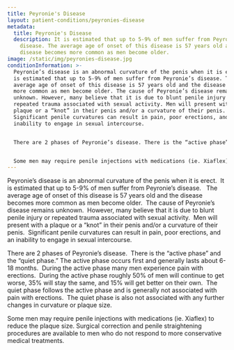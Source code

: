 ```yaml
---
title: Peyronie's Disease
layout: patient-conditions/peyronies-disease
metadata:
  title: Peyronie's Disease
  description: It is estimated that up to 5-9% of men suffer from Peyronie’s
    disease. The average age of onset of this disease is 57 years old and the
    disease becomes more common as men become older.
image: /static/img/peyronies-disease.jpg
conditionInformation: >-
  Peyronie’s disease is an abnormal curvature of the penis when it is erect. It
  is estimated that up to 5-9% of men suffer from Peyronie’s disease. The
  average age of onset of this disease is 57 years old and the disease becomes
  more common as men become older. The cause of Peyronie’s disease remains
  unknown. However, many believe that it is due to blunt penile injury or
  repeated trauma associated with sexual activity. Men will present with a
  plaque or a “knot” in their penis and/or a curvature of their penis.
  Significant penile curvatures can result in pain, poor erections, and an
  inability to engage in sexual intercourse.


  There are 2 phases of Peyronie’s disease. There is the “active phase” and the “quiet phase.” The active phase occurs first and generally lasts about 6-18 months. During the active phase many men experience pain with erections. During the active phase roughly 50% of men will continue to get worse, 35% will stay the same, and 15% will get better on their own. The quiet phase follows the active phase and is generally not associated with pain with erections. The quiet phase is also not associated with any further changes in curvature or plaque size.


  Some men may require penile injections with medications (ie. Xiaflex) to reduce the plaque size. Surgical correction and penile straightening procedures are available to men who do not respond to more conservative medical treatments.
---
```

Peyronie’s disease is an abnormal curvature of the penis when it is erect.  It is estimated that up to 5-9% of men suffer from Peyronie’s disease.   The average age of onset of this disease is 57 years old and the disease becomes more common as men become older.  The cause of Peyronie’s disease remains unknown.  However, many believe that it is due to blunt penile injury or repeated trauma associated with sexual activity.  Men will present with a plaque or a “knot” in their penis and/or a curvature of their penis.  Significant penile curvatures can result in pain, poor erections, and an inability to engage in sexual intercourse.

There are 2 phases of Peyronie’s disease.  There is the “active phase” and the “quiet phase.” The active phase occurs first and generally lasts about 6-18 months.  During the active phase many men experience pain with erections.  During the active phase roughly 50% of men will continue to get worse, 35% will stay the same, and 15% will get better on their own.  The quiet phase follows the active phase and is generally not associated with pain with erections.  The quiet phase is also not associated with any further changes in curvature or plaque size. 

Some men may require penile injections with medications (ie. Xiaflex) to reduce the plaque size. Surgical correction and penile straightening procedures are available to men who do not respond to more conservative medical treatments.